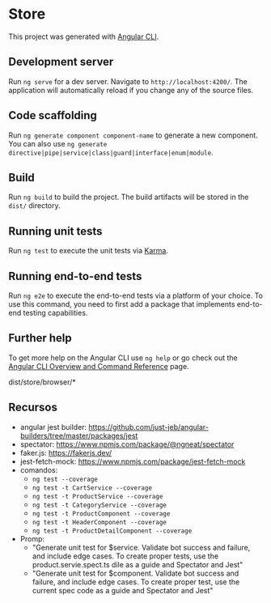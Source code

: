# Store

This project was generated with [Angular CLI](https://github.com/angular/angular-cli).

## Development server

Run `ng serve` for a dev server. Navigate to `http://localhost:4200/`. The application will automatically reload if you change any of the source files.

## Code scaffolding

Run `ng generate component component-name` to generate a new component. You can also use `ng generate directive|pipe|service|class|guard|interface|enum|module`.

## Build

Run `ng build` to build the project. The build artifacts will be stored in the `dist/` directory.

## Running unit tests

Run `ng test` to execute the unit tests via [Karma](https://karma-runner.github.io).

## Running end-to-end tests

Run `ng e2e` to execute the end-to-end tests via a platform of your choice. To use this command, you need to first add a package that implements end-to-end testing capabilities.

## Further help

To get more help on the Angular CLI use `ng help` or go check out the [Angular CLI Overview and Command Reference](https://angular.io/cli) page.


dist/store/browser/*


## Recursos
- angular jest builder: https://github.com/just-jeb/angular-builders/tree/master/packages/jest
- spectator: https://www.npmjs.com/package/@ngneat/spectator
- faker.js: https://fakerjs.dev/
- jest-fetch-mock: https://www.npmjs.com/package/jest-fetch-mock
- comandos:
  - `ng test --coverage`
  - `ng test -t CartService --coverage`
  - `ng test -t ProductService --coverage`
  - `ng test -t CategoryService --coverage`
  - `ng test -t ProductComponent --coverage`
  - `ng test -t HeaderComponent --coverage`
  - `ng test -t ProductDetailComponent --coverage`
- Promp:
  - "Generate unit test for $service. Validate bot success and failure, and include edge cases. To create proper tests, use the product.servie.spect.ts dile as a guide and Spectator and Jest"
  - "Generate unit test for $component. Validate bot success and failure, and include edge cases. To create proper test, use the current spec code as a guide and Spectator and Jest"